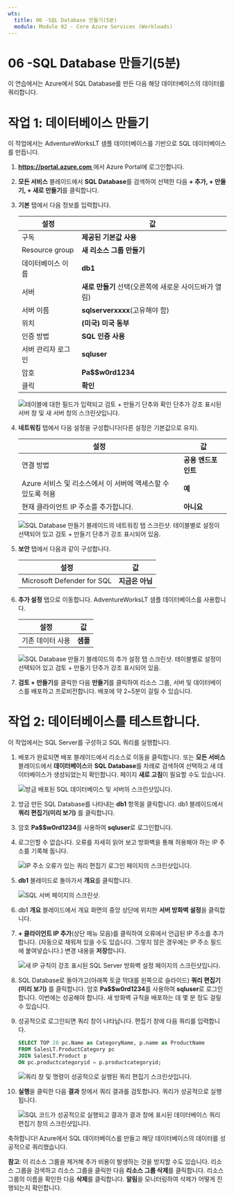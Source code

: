 ```yaml
---
wts:
  title: 06 -SQL Database 만들기(5분)
  module: Module 02 - Core Azure Services (Workloads)
---
```


# <a name="06---create-a-sql-database-5-min"></a>06 -SQL Database 만들기(5분)

이 연습에서는 Azure에서 SQL Database를 만든 다음 해당 데이터베이스의 데이터를 쿼리합니다.

# <a name="task-1-create-the-database"></a>작업 1: 데이터베이스 만들기 

이 작업에서는 AdventureWorksLT 샘플 데이터베이스를 기반으로 SQL 데이터베이스를 만듭니다. 

1. [ **https://portal.azure.com** ](https://portal.azure.com)에서 Azure Portal에 로그인합니다.

2. **모든 서비스** 블레이드에서 **SQL Database**를 검색하여 선택한 다음 **+ 추가, + 만들기, + 새로 만들기**를 클릭합니다. 

3. **기본** 탭에서 다음 정보를 입력합니다.  

    | 설정 | 값 | 
    | --- | --- |
    | 구독 | **제공된 기본값 사용** |
    | Resource group | **새 리소스 그룹 만들기** |
    | 데이터베이스 이름| **db1** | 
    | 서버 | **새로 만들기** 선택(오른쪽에 새로운 사이드바가 열림)|
    | 서버 이름 | **sqlserverxxxx**(고유해야 함) | 
    | 위치 | **(미국) 미국 동부** |
    | 인증 방법 | **SQL 인증 사용** |
    | 서버 관리자 로그인 | **sqluser** |
    | 암호 | **Pa$$w0rd1234** |
    | 클릭  | **확인** |

   ![테이블에 대한 필드가 입력되고 검토 + 만들기 단추와 확인 단추가 강조 표시된 서버 창 및 새 서버 창의 스크린샷입니다.](../images/0501.png)

4. **네트워킹** 탭에서 다음 설정을 구성합니다(다른 설정은 기본값으로 유지). 

    | 설정 | 값 | 
    | --- | --- |
    | 연결 방법 | **공용 엔드포인트** |    
    | Azure 서비스 및 리소스에서 이 서버에 액세스할 수 있도록 허용 | **예** |
    | 현재 클라이언트 IP 주소를 추가합니다. | **아니요** |
    
   ![SQL Database 만들기 블레이드의 네트워킹 탭 스크린샷. 테이블별로 설정이 선택되어 있고 검토 + 만들기 단추가 강조 표시되어 있음.](../images/0501b.png)

5. **보안** 탭에서 다음과 같이 구성합니다. 

    | 설정 | 값 | 
    | --- | --- |
    | Microsoft Defender for SQL| **지금은 아님** |
    
6. **추가 설정** 탭으로 이동합니다. AdventureWorksLT 샘플 데이터베이스를 사용합니다.

    | 설정 | 값 | 
    | --- | --- |
    | 기존 데이터 사용 | **샘플** |

    ![SQL Database 만들기 블레이드의 추가 설정 탭 스크린샷. 테이블별로 설정이 선택되어 있고 검토 + 만들기 단추가 강조 표시되어 있음.](../images/0501c.png)

7. **검토 + 만들기**를 클릭한 다음 **만들기**를 클릭하여 리소스 그룹, 서버 및 데이터베이스를 배포하고 프로비전합니다. 배포에 약 2~5분이 걸릴 수 있습니다.


# <a name="task-2-test-the-database"></a>작업 2: 데이터베이스를 테스트합니다.

이 작업에서는 SQL Server를 구성하고 SQL 쿼리를 실행합니다. 

1. 배포가 완료되면 배포 블레이드에서 리소스로 이동을 클릭합니다. 또는 **모든 서비스** 블레이드에서 **데이터베이스**와 **SQL Database**를 차례로 검색하여 선택하고 새 데이터베이스가 생성되었는지 확인합니다. 페이지 **새로 고침**이 필요할 수도 있습니다.

    ![방금 배포된 SQL 데이터베이스 및 서버의 스크린샷입니다.](../images/0502.png)

2. 방금 만든 SQL Database를 나타내는 **db1** 항목을 클릭합니다. db1 블레이드에서 **쿼리 편집기(미리 보기)** 를 클릭합니다.

3. 암호 **Pa$$w0rd1234**를 사용하여 **sqluser**로 로그인합니다.

4. 로그인할 수 없습니다. 오류를 자세히 읽어 보고 방화벽을 통해 허용해야 하는 IP 주소를 기록해 둡니다. 

    ![IP 주소 오류가 있는 쿼리 편집기 로그인 페이지의 스크린샷입니다.](../images/0503.png)

5. **db1** 블레이드로 돌아가서 **개요**를 클릭합니다. 

    ![SQL 서버 페이지의 스크린샷.](../images/0504.png)

6. db1 **개요** 블레이드에서 개요 화면의 중앙 상단에 위치한 **서버 방화벽 설정**을 클릭합니다.

7. **+ 클라이언트 IP 추가**(상단 메뉴 모음)를 클릭하여 오류에서 언급된 IP 주소를 추가합니다. (자동으로 채워져 있을 수도 있습니다. 그렇지 않은 경우에는 IP 주소 필드에 붙여넣습니다.) 변경 내용을 **저장**합니다. 

    ![새 IP 규칙이 강조 표시된 SQL Server 방화벽 설정 페이지의 스크린샷입니다.](../images/0506.png)

8. SQL Database로 돌아가고(아래쪽 토글 막대를 왼쪽으로 슬라이드) **쿼리 편집기(미리 보기)** 를 클릭합니다. 암호 **Pa$$w0rd1234**를 사용하여 **sqluser**로 로그인합니다. 이번에는 성공해야 합니다. 새 방화벽 규칙을 배포하는 데 몇 분 정도 걸릴 수 있습니다. 

9. 성공적으로 로그인되면 쿼리 창이 나타납니다. 편집기 창에 다음 쿼리를 입력합니다. 

    ```SQL
    SELECT TOP 20 pc.Name as CategoryName, p.name as ProductName
    FROM SalesLT.ProductCategory pc
    JOIN SalesLT.Product p
    ON pc.productcategoryid = p.productcategoryid;
    ```

    ![쿼리 창 및 명령이 성공적으로 실행된 쿼리 편집기 스크린샷입니다.](../images/0507.png)

10. **실행**을 클릭한 다음 **결과** 창에서 쿼리 결과를 검토합니다. 쿼리가 성공적으로 실행됩니다.

    ![SQL 코드가 성공적으로 실행되고 결과가 결과 창에 표시된 데이터베이스 쿼리 편집기 창의 스크린샷입니다.](../images/0508.png)

축하합니다! Azure에서 SQL 데이터베이스를 만들고 해당 데이터베이스의 데이터를 성공적으로 쿼리했습니다.

**참고**: 이 리소스 그룹을 제거해 추가 비용이 발생하는 것을 방지할 수도 있습니다. 리소스 그룹을 검색하고 리소스 그룹을 클릭한 다음 **리소스 그룹 삭제**를 클릭합니다. 리소스 그룹의 이름을 확인한 다음 **삭제**를 클릭합니다. **알림**을 모니터링하여 삭제가 어떻게 진행되는지 확인합니다.
